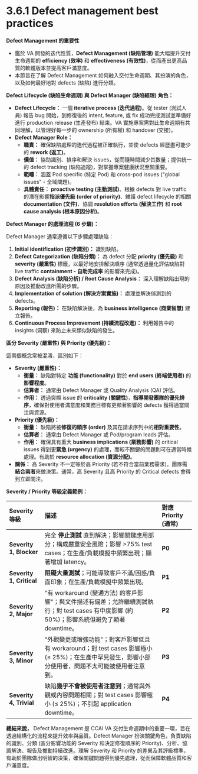 # 3.6.1 Defect management best practices

**Defect Management 的重要性**

- 鑑於 VA 開發的迭代性質，**Defect Management (缺陷管理)** 能大幅提升交付生命週期的 **efficiency (效率)** 和 **effectiveness (有效性)**，從而產出更高品質的軟體版本並提高客戶滿意度。
- 本節旨在了解 Defect Management 如何融入交付生命週期、其扮演的角色，以及如何最好地對 defects (缺陷) 進行分類。

**Defect Lifecycle (缺陷生命週期) 與 Defect Manager (缺陷經理) 角色：**

- **Defect Lifecycle：** 一個 **iterative process (迭代過程)**。從 tester (測試人員) 報告 bug 開始，到修復後的 intent, feature, 或 fix 成功完成測試並準備好進行 production release (生產發布) 結束。VA 實施專案需對此生命週期有共同理解，以管理好每一步的 ownership (所有權) 和 handover (交接)。
- **Defect Manager Role：**
    - **職責：** 確保缺陷處理的迭代過程被正確執行，並使 defects 經歷盡可能少的 **rework (返工)**。
    - **價值：** 協助識別、排序和解決 issues，從而隨時間減少其數量；提供統一的 defect tracking (缺陷追蹤)，對掌握專案健康狀況至關重要。
    - **範疇：** 涵蓋 Pod specific (特定 Pod) 和 cross-pod issues ("global issues" - 全域問題)。
    - **具體責任：** **proactive testing (主動測試)**、根據 defects 對 live traffic 的潛在影響**指派優先級 (order of priority)**、維護 defect lifecycle 的相關 **documentation (文件)**、協調 **resolution efforts (解決工作)** 和 **root cause analysis (根本原因分析)**。

**Defect Manager 的處理流程 (6 步驟)：**

Defect Manager 通常遵循以下步驟處理缺陷：

1. **Initial identification (初步識別)：** 識別缺陷。
2. **Defect Categorization (缺陷分類)：** 為 defect 分配 **priority (優先級)** 和 **severity (嚴重性)** 標籤，以最好地安排解決順序 (通常透過量化評估缺陷對 live traffic **containment - 自助完成率** 的影響來完成)。
3. **Defect Analysis (缺陷分析) / Root Cause Analysis：** 深入理解缺陷出現的原因及推動改進所需的步驟。
4. **Implementation of solution (解決方案實施)：** 處理並解決偵測到的 defects。
5. **Reporting (報告)：** 在缺陷解決後，為 **business intelligence (商業智慧)** 建立報告。
6. **Continuous Process Improvement (持續流程改進)：** 利用報告中的 insights (洞察) 來防止未來類似缺陷的發生。

**區分 Severity (嚴重性) 與 Priority (優先級)：**

這兩個概念常被混淆，區別如下：

- **Severity (嚴重性)：**
    - **衡量：** 缺陷對特定 **功能 (functionality)** 對於 **end users (終端使用者)** 的**影響程度**。
    - **估算者：** 通常由 Defect Manager 或 Quality Analysis (QA) 評估。
    - **作用：** 透過突顯 issue 的 **criticality (關鍵性)**，**指導開發團隊的優先排序**，確保對使用者滿意度和業務目標有更顯著影響的 defects 獲得適當關注與資源。
- **Priority (優先級)：**
    - **衡量：** 缺陷將被**修復的順序 (order)** 及其在請求序列中的**相對重要性**。
    - **估算者：** 通常由 Defect Manager 或 Pod/program leads 評估。
    - **作用：** 確保具有重大 **business implications (業務影響)** 的 critical issues 得到更**緊急 (urgency)** 的處理，而較不關鍵的問題則可在適當時候處理。有助於 **resource allocation (資源分配)**。
- **關係：** 高 Severity 不一定等於高 Priority (若不符合當前業務需求)。團隊需**結合兩者**來做決策。通常，高 Severity 且高 Priority 的 Critical defects 會得到立即關注。

**Severity / Priority 等級定義範例：**

| Severity 等級              | 描述                                                                                            | 對應 Priority (通常) |
| :----------------------- | :-------------------------------------------------------------------------------------------- | :--------------- |
| **Severity 1, Blocker**  | 完全 **停止測試** 直到解決；影響關鍵應用部分；構成嚴重安全風險；影響 >75% test cases；在生產/負載模擬中頻繁出現；顯著增加 latency。             | **P0**           |
| **Severity 1, Critical** | **阻礙大量測試**；可能導致客戶不滿/困惑/負面印象；在生產/負載模擬中頻繁出現。                                                    | **P1**           |
| **Severity 2, Major**    | "有 workaround (變通方法) 的客戶影響"；與文件描述有偏差；允許繼續測試執行；對 test cases 有中度影響 (約 50%)；影響系統但避免了顯著 downtime。 | **P2**           |
| **Severity 3, Minor**    | "外觀變更或增強功能"；對客戶影響低且有 workaround；對 test cases 影響極小 (≤ 25%)；在生產中罕見發生，影響小部分使用者，問題不太可能被使用者注意到。    | **P3**           |
| **Severity 4, Trivial**  | 缺陷**幾乎不會被使用者注意到**；通常與外觀或內容問題相關；對 test cases 影響極小 (≤ 25%)；不引起 application downtime。            | **P4**           |


**總結來說，** Defect Management 是 CCAI VA 交付生命週期中的重要一環，旨在透過結構化的流程來提升效率與品質。Defect Manager 扮演關鍵角色，負責缺陷的識別、分類 (區分影響功能的 Severity 和決定修復順序的 Priority)、分析、協調解決、報告及推動持續改進。理解 Severity 和 Priority 的差異及其評級標準，有助於團隊做出明智的決策，確保關鍵問題得到優先處理，從而保障軟體品質和客戶滿意度。